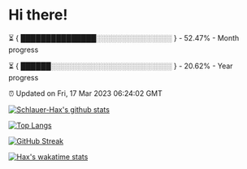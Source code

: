 # Hi there!

⏳ { ███████████████░░░░░░░░░░░░░░░ } - 52.47% - Month progress

⏳ { ██████░░░░░░░░░░░░░░░░░░░░░░░░ } - 20.62% - Year progress

⏰ Updated on Fri, 17 Mar 2023 06:24:02 GMT


[![Schlauer-Hax's github stats](https://github-readme-stats.vercel.app/api?username=Schlauer-Hax&show_icons=true&theme=dark&count_private=true)](https://github.com/Schlauer-Hax)


[![Top Langs](https://github-readme-stats.vercel.app/api/top-langs/?username=Schlauer-Hax&layout=compact&theme=dark)](https://github.com/Schlauer-Hax?tab=repositories)

[![GitHub Streak](https://streak-stats.demolab.com?user=Schlauer-Hax&theme=dark)](https://git.io/streak-stats)

[![Hax's wakatime stats](https://github-readme-stats.vercel.app/api/wakatime?username=Hax&theme=dark)](https://wakatime.com/@Hax)

